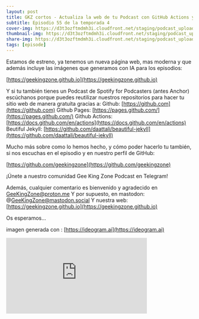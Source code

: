 ```yaml
---
layout: post
title: GKZ cortos - Actualiza la web de tu Podcast con GitHub Actions y Pages
subtitle: Episodio 55 de la temporada 4
cover-img: https://d3t3ozftmdmh3i.cloudfront.net/staging/podcast_uploaded_episode/14743809/14743809-1693493466302-e650c15c36506.jpg
thumbnail-img: https://d3t3ozftmdmh3i.cloudfront.net/staging/podcast_uploaded_episode/14743809/14743809-1693493466302-e650c15c36506.jpg
share-img: https://d3t3ozftmdmh3i.cloudfront.net/staging/podcast_uploaded_episode/14743809/14743809-1693493466302-e650c15c36506.jpg
tags: [episode]
---
```


Estamos de estreno, ya tenemos un nueva página web, mas moderna y que además incluye las imágenes que generamos con IA para los episodios:

[https://geekingzone.github.io](https://geekingzone.github.io)

Y si tu también tienes un Podcast de Spotify for Podcasters (antes Anchor) escúchanos porque puedes reutilizar nuestros repositorios para hacer tu sitio web de manera gratuíta gracias a:
Github: [https://github.com](https://github.com)
Github Pages: [https://pages.github.com/](https://pages.github.com/)
Github Actions: [https://docs.github.com/en/actions](https://docs.github.com/en/actions)
Beutiful Jekyll: [https://github.com/daattali/beautiful-jekyll](https://github.com/daattali/beautiful-jekyll)

Mucho más sobre como lo hemos hecho, y cómo poder hacerlo tu también, si nos escuchas en el episodio y en nuestro perfil de GitHub: 

[https://github.com/geekingzone](https://github.com/geekingzone)

¡Únete a nuestro comunidad Gee King Zone Podcast en Telegram!

Además, cualquier comentario es bienvenido y agradecido en GeeKingZone@proton.me
Y por supuesto, en mastodon: @GeeKingZone@mastodon.social
Y nuestra web: [https://geekingzone.github.io](https://geekingzone.github.io)

Os esperamos...

imagen generada con : [https://ideogram.ai](https://ideogram.ai)
<iframe src='https://podcasters.spotify.com/pod/show/geekingzone/embed/episodes/GKZ-cortos---Actualiza-la-web-de-tu-Podcast-con-GitHub-Actions-y-Pages-e28kta6' height='204px' width='380px' frameborder='0' scrolling='no'></iframe>